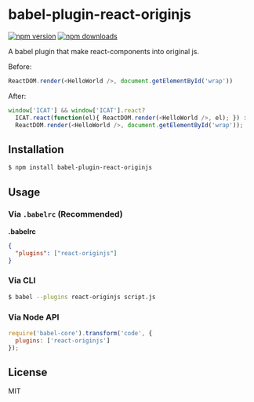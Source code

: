 # babel-plugin-react-originjs

[![npm version](https://img.shields.io/npm/v/babel-plugin-react-originjs.svg)](https://www.npmjs.org/package/babel-plugin-react-originjs)
[![npm downloads](https://img.shields.io/npm/dm/babel-plugin-react-originjs.svg)](https://www.npmjs.org/package/babel-plugin-react-originjs)

A babel plugin that make react-components into original js.

Before:

```js
ReactDOM.render(<HelloWorld />, document.getElementById('wrap'))
```

After:

```js
window['ICAT'] && window['ICAT'].react?
  ICAT.react(function(el){ ReactDOM.render(<HelloWorld />, el); }) :
  ReactDOM.render(<HelloWorld />, document.getElementById('wrap'));
```

## Installation

```sh
$ npm install babel-plugin-react-originjs
```

## Usage

### Via `.babelrc` (Recommended)

**.babelrc**

```json
{
  "plugins": ["react-originjs"]
}
```

### Via CLI

```sh
$ babel --plugins react-originjs script.js
```

### Via Node API

```js
require('babel-core').transform('code', {
  plugins: ['react-originjs']
});
```

## License

MIT
